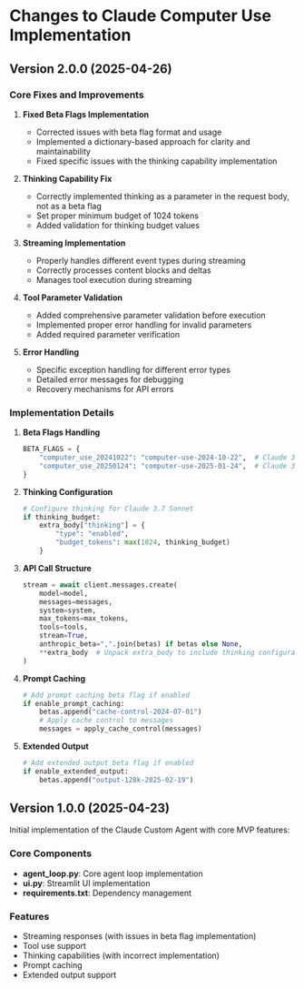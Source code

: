 # Changes to Claude Computer Use Implementation

## Version 2.0.0 (2025-04-26)

### Core Fixes and Improvements

1. **Fixed Beta Flags Implementation**
   - Corrected issues with beta flag format and usage
   - Implemented a dictionary-based approach for clarity and maintainability
   - Fixed specific issues with the thinking capability implementation

2. **Thinking Capability Fix**
   - Correctly implemented thinking as a parameter in the request body, not as a beta flag
   - Set proper minimum budget of 1024 tokens
   - Added validation for thinking budget values

3. **Streaming Implementation**
   - Properly handles different event types during streaming
   - Correctly processes content blocks and deltas
   - Manages tool execution during streaming

4. **Tool Parameter Validation**
   - Added comprehensive parameter validation before execution
   - Implemented proper error handling for invalid parameters
   - Added required parameter verification

5. **Error Handling**
   - Specific exception handling for different error types
   - Detailed error messages for debugging
   - Recovery mechanisms for API errors

### Implementation Details

1. **Beta Flags Handling**
   ```python
   BETA_FLAGS = {
       "computer_use_20241022": "computer-use-2024-10-22",  # Claude 3.5 Sonnet
       "computer_use_20250124": "computer-use-2025-01-24",  # Claude 3.7 Sonnet
   }
   ```

2. **Thinking Configuration**
   ```python
   # Configure thinking for Claude 3.7 Sonnet
   if thinking_budget:
       extra_body["thinking"] = {
           "type": "enabled",
           "budget_tokens": max(1024, thinking_budget)
       }
   ```

3. **API Call Structure**
   ```python
   stream = await client.messages.create(
       model=model,
       messages=messages,
       system=system,
       max_tokens=max_tokens,
       tools=tools,
       stream=True,
       anthropic_beta=",".join(betas) if betas else None,
       **extra_body  # Unpack extra_body to include thinking configuration
   )
   ```

4. **Prompt Caching**
   ```python
   # Add prompt caching beta flag if enabled
   if enable_prompt_caching:
       betas.append("cache-control-2024-07-01")
       # Apply cache control to messages
       messages = apply_cache_control(messages)
   ```

5. **Extended Output**
   ```python
   # Add extended output beta flag if enabled
   if enable_extended_output:
       betas.append("output-128k-2025-02-19")
   ```

## Version 1.0.0 (2025-04-23)

Initial implementation of the Claude Custom Agent with core MVP features:

### Core Components
- **agent_loop.py**: Core agent loop implementation
- **ui.py**: Streamlit UI implementation
- **requirements.txt**: Dependency management

### Features
- Streaming responses (with issues in beta flag implementation)
- Tool use support
- Thinking capabilities (with incorrect implementation)
- Prompt caching
- Extended output support